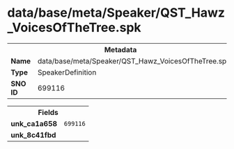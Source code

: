 <h1>data/base/meta/Speaker/QST_Hawz_VoicesOfTheTree.spk</h1><table><tr><th colspan="100%">Metadata</th></tr><tr><td><b>Name</b></td><td>data/base/meta/Speaker/QST_Hawz_VoicesOfTheTree.spk</td></tr><tr><td><b>Type</b></td><td>SpeakerDefinition</td></tr><tr><td><b>SNO ID</b></td><td>699116</td></tr></table>

<table><tr><th colspan="100%">Fields</th></tr><tr><td><b>unk_ca1a658</b></td><td><code>699116</code></td></tr><tr><td><b>unk_8c41fbd</b></td><td></td></tr></table>

